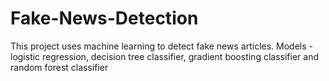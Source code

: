 # Fake-News-Detection

This project uses machine learning to detect fake news articles.
Models - logistic regression, decision tree classifier, gradient boosting classifier and random forest classifier
